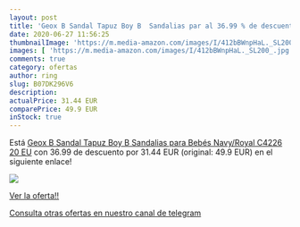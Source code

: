 ```yaml
---
layout: post
title: 'Geox B Sandal Tapuz Boy B  Sandalias par al 36.99 % de descuento'
date: 2020-06-27 11:56:25
thumbnailImage: 'https://m.media-amazon.com/images/I/412bBWnpHaL._SL200_.jpg'
images: [ 'https://m.media-amazon.com/images/I/412bBWnpHaL._SL200_.jpg' ]
comments: true
category: ofertas
author: ring
slug: B07DK296V6
description:
actualPrice: 31.44 EUR
comparePrice: 49.9 EUR
inStock: true
---
```


Está [Geox B Sandal Tapuz Boy B  Sandalias para Bebés  Navy/Royal C4226  20 EU](https://www.amazon.com/dp/B07DK296V6/?tag=redken08-20) con 36.99 de descuento por 31.44 EUR (original: 49.9 EUR) en el siguiente enlace!

[![](https://m.media-amazon.com/images/I/412bBWnpHaL._SL200_.jpg)](https://www.amazon.com/dp/B07DK296V6/?tag=redken08-20)

[Ver la oferta!!](https://www.amazon.com/dp/B07DK296V6/?tag=redken08-20)

[Consulta otras ofertas en nuestro canal de telegram](https://t.me/s/ofertas25)
